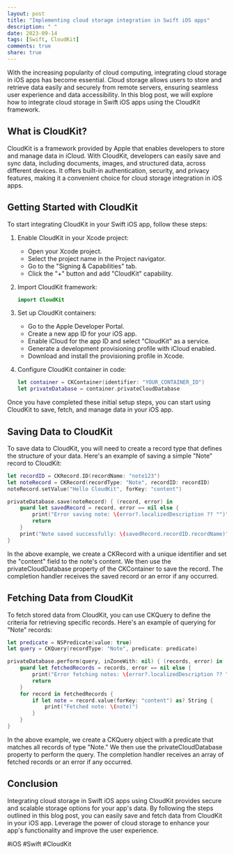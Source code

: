 ```yaml
---
layout: post
title: "Implementing cloud storage integration in Swift iOS apps"
description: " "
date: 2023-09-14
tags: [Swift, CloudKit]
comments: true
share: true
---
```


With the increasing popularity of cloud computing, integrating cloud storage in iOS apps has become essential. Cloud storage allows users to store and retrieve data easily and securely from remote servers, ensuring seamless user experience and data accessibility. In this blog post, we will explore how to integrate cloud storage in Swift iOS apps using the CloudKit framework.

## What is CloudKit?

CloudKit is a framework provided by Apple that enables developers to store and manage data in iCloud. With CloudKit, developers can easily save and sync data, including documents, images, and structured data, across different devices. It offers built-in authentication, security, and privacy features, making it a convenient choice for cloud storage integration in iOS apps.

## Getting Started with CloudKit

To start integrating CloudKit in your Swift iOS app, follow these steps:

1. Enable CloudKit in your Xcode project:
   - Open your Xcode project.
   - Select the project name in the Project navigator.
   - Go to the "Signing & Capabilities" tab.
   - Click the "+" button and add "CloudKit" capability.

2. Import CloudKit framework:
   
   ```swift
   import CloudKit
   ```

3. Set up CloudKit containers:
   - Go to the Apple Developer Portal.
   - Create a new app ID for your iOS app.
   - Enable iCloud for the app ID and select "CloudKit" as a service.
   - Generate a development provisioning profile with iCloud enabled.
   - Download and install the provisioning profile in Xcode.

4. Configure CloudKit container in code:
   
   ```swift
   let container = CKContainer(identifier: "YOUR_CONTAINER_ID")
   let privateDatabase = container.privateCloudDatabase
   ```

Once you have completed these initial setup steps, you can start using CloudKit to save, fetch, and manage data in your iOS app.

## Saving Data to CloudKit

To save data to CloudKit, you will need to create a record type that defines the structure of your data. Here's an example of saving a simple "Note" record to CloudKit:

```swift
let recordID = CKRecord.ID(recordName: "note123")
let noteRecord = CKRecord(recordType: "Note", recordID: recordID)
noteRecord.setValue("Hello CloudKit", forKey: "content")

privateDatabase.save(noteRecord) { (record, error) in
    guard let savedRecord = record, error == nil else {
        print("Error saving note: \(error?.localizedDescription ?? "")")
        return
    }
    print("Note saved successfully: \(savedRecord.recordID.recordName)")
}
```

In the above example, we create a CKRecord with a unique identifier and set the "content" field to the note's content. We then use the privateCloudDatabase property of the CKContainer to save the record. The completion handler receives the saved record or an error if any occurred.

## Fetching Data from CloudKit

To fetch stored data from CloudKit, you can use CKQuery to define the criteria for retrieving specific records. Here's an example of querying for "Note" records:

```swift
let predicate = NSPredicate(value: true)
let query = CKQuery(recordType: "Note", predicate: predicate)

privateDatabase.perform(query, inZoneWith: nil) { (records, error) in
    guard let fetchedRecords = records, error == nil else {
        print("Error fetching notes: \(error?.localizedDescription ?? "")")
        return
    }
    for record in fetchedRecords {
        if let note = record.value(forKey: "content") as? String {
            print("Fetched note: \(note)")
        }
    }
}
```

In the above example, we create a CKQuery object with a predicate that matches all records of type "Note." We then use the privateCloudDatabase property to perform the query. The completion handler receives an array of fetched records or an error if any occurred.

## Conclusion

Integrating cloud storage in Swift iOS apps using CloudKit provides secure and scalable storage options for your app's data. By following the steps outlined in this blog post, you can easily save and fetch data from CloudKit in your iOS app. Leverage the power of cloud storage to enhance your app's functionality and improve the user experience.

#iOS #Swift #CloudKit